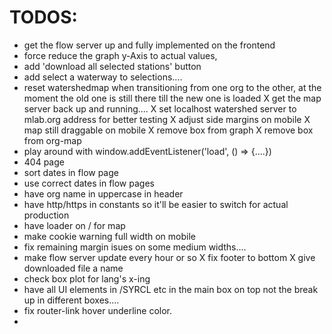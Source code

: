 # TODOS:

- get the flow server up and fully implemented on the frontend
- force reduce the graph y-Axis to actual values,
- add 'download all selected stations' button
- add select a waterway to selections....
- reset watershedmap when transitioning from one org to the other, at the moment the old one is still there till the new one is loaded
  X get the map server back up and running....
  X set localhost watershed server to mlab.org address for better testing
  X adjust side margins on mobile
  X map still draggable on mobile
  X remove box from graph
  X remove box from org-map
- play around with window.addEventListener('load', () => {....})
- 404 page
- sort dates in flow page
- use correct dates in flow pages
- have org name in uppercase in header
- have http/https in constants so it'll be easier to switch for actual production
- have loader on / for map
- make cookie warning full width on mobile
- fix remaining margin isues on some medium widths....
- make flow server update every hour or so
  X fix footer to bottom
  X give downloaded file a name
- check box plot for lang's x-ing
- have all UI elements in /SYRCL etc in the main box on top not the break up in different boxes....
- fix router-link hover underline color.
-
